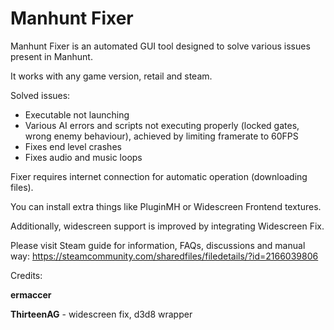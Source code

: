 # Manhunt Fixer

Manhunt Fixer is an automated GUI tool designed to solve various issues present in Manhunt.

It works with any game version, retail and steam.

Solved issues:
- Executable not launching
- Various AI errors and scripts not executing properly (locked gates, wrong enemy behaviour), achieved by limiting framerate to 60FPS
- Fixes end level crashes
- Fixes audio and music loops

Fixer requires internet connection for automatic operation (downloading files).

You can install extra things like PluginMH or Widescreen Frontend textures.

Additionally, widescreen support is improved by integrating Widescreen Fix.

Please visit Steam guide for information, FAQs, discussions and manual way:
https://steamcommunity.com/sharedfiles/filedetails/?id=2166039806





Credits:

**ermaccer**

**ThirteenAG** - widescreen fix, d3d8 wrapper

